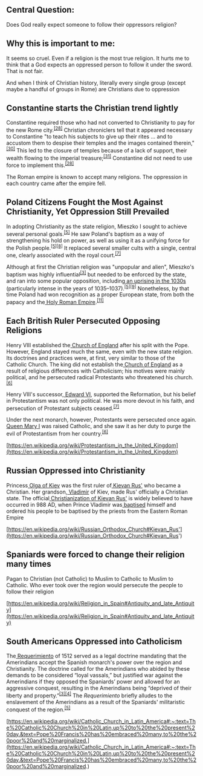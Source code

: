 ## **Central Question:**

Does God really expect someone to follow their oppressors religion?


## **Why this is important to me:**

It seems so cruel. Even if a religion is the most true religion. It hurts me to think that a God expects an oppressed person to follow it under the sword. That is not fair.

And when I think of Christian history, literally every single group (except maybe a handful of groups in Rome) are Christians due to oppression


## **Constantine starts the Christian trend lightly**

Constantine required those who had not converted to Christianity to pay for the new Rome city.<sup><a href="https://en.wikipedia.org/wiki/Constantine_the_Great_and_Christianity#cite_note-MacMullan49-28">[28]</a></sup> Christian chroniclers tell that it appeared necessary to Constantine "to teach his subjects to give up their rites ... and to accustom them to despise their temples and the images contained therein,"<sup><a href="https://en.wikipedia.org/wiki/Constantine_the_Great_and_Christianity#cite_note-30">[30]</a></sup> This led to the closure of temples because of a lack of support, their wealth flowing to the imperial treasure;<sup><a href="https://en.wikipedia.org/wiki/Constantine_the_Great_and_Christianity#cite_note-MacMullan50-31">[31]</a></sup> Constantine did not need to use force to implement this.<sup><a href="https://en.wikipedia.org/wiki/Constantine_the_Great_and_Christianity#cite_note-MacMullan49-28">[28]</a></sup>

The Roman empire is known to accept many religions. The oppression in each country came after the empire fell.


## **Poland Citizens Fought the Most Against Christianity, Yet Oppression Still Prevailed**

In adopting Christianity as the state religion, Mieszko I sought to achieve several personal goals.<sup><a href="https://en.wikipedia.org/wiki/Christianization_of_Poland#cite_note-bardach53-54-5">[5]</a></sup> He saw Poland's baptism as a way of strengthening his hold on power, as well as using it as a unifying force for the Polish people.<sup><a href="https://en.wikipedia.org/wiki/Christianization_of_Poland#cite_note-bardach53-54-5">[5][8]</a></sup> It replaced several smaller cults with a single, central one, clearly associated with the royal court.<sup><a href="https://en.wikipedia.org/wiki/Christianization_of_Poland#cite_note-K%C5%82oczowski2000-7">[7]</a></sup>

Although at first the Christian religion was "unpopular and alien", Mieszko's baptism was highly influential<sup><a href="https://en.wikipedia.org/wiki/Christianization_of_Poland#cite_note-LukowskiZawadzki2006-3">[3]</a></sup> but needed to be enforced by the state, and ran into some popular opposition, including[ an uprising in the 1030s](https://en.wikipedia.org/wiki/Pagan_reaction_in_Poland) (particularly intense in the years of 1035–1037).<sup><a href="https://en.wikipedia.org/wiki/Christianization_of_Poland#cite_note-bardach53-54-5">[5][9]</a></sup> Nonetheless, by that time Poland had won recognition as a proper European state, from both the papacy and the[ Holy Roman Empire](https://en.wikipedia.org/wiki/Holy_Roman_Empire).<sup><a href="https://en.wikipedia.org/wiki/Christianization_of_Poland#cite_note-Prazmowska2011-11">[11]</a></sup>


## **Each British Ruler Persecuted Opposing Religions**

Henry VIII established the[ Church of England](https://en.wikipedia.org/wiki/Church_of_England) after his split with the Pope. However, England stayed much the same, even with the new state religion. Its doctrines and practices were, at first, very similar to those of the Catholic Church. The king did not establish the[ Church of England](https://en.wikipedia.org/wiki/Church_of_England) as a result of religious differences with Catholicism; his motives were mainly political, and he persecuted radical Protestants who threatened his church.<sup><a href="https://en.wikipedia.org/wiki/Protestantism_in_the_United_Kingdom#cite_note-Ferm-6">[6]</a></sup>

Henry VIII's successor,[ Edward VI](https://en.wikipedia.org/wiki/Edward_VI), supported the Reformation, but his belief in Protestantism was not only political. He was more devout in his faith, and persecution of Protestant subjects ceased.<sup><a href="https://en.wikipedia.org/wiki/Protestantism_in_the_United_Kingdom#cite_note-history-7">[7]</a></sup>

Under the next monarch, however, Protestants were persecuted once again.[ Queen Mary I](https://en.wikipedia.org/wiki/Mary_I_of_England) was raised Catholic, and she saw it as her duty to purge the evil of Protestantism from her country.<sup><a href="https://en.wikipedia.org/wiki/Protestantism_in_the_United_Kingdom#cite_note-Ferm-6">[6]</a></sup>

[https://en.wikipedia.org/wiki/Protestantism_in_the_United_Kingdom](https://en.wikipedia.org/wiki/Protestantism_in_the_United_Kingdom)


## **Russian Oppressed into Christianity**

Princess[ Olga of Kiev](https://en.wikipedia.org/wiki/Olga_of_Kiev) was the first ruler of[ Kievan Rus'](https://en.wikipedia.org/wiki/Kievan_Rus%27) who became a Christian. Her grandson,[ Vladimir](https://en.wikipedia.org/wiki/Vladimir_the_Great) of Kiev, made Rus' officially a Christian state. The official[ Christianization of Kievan Rus'](https://en.wikipedia.org/wiki/Christianization_of_Kievan_Rus%27) is widely believed to have occurred in 988 AD, when Prince Vladimir was[ baptised](https://en.wikipedia.org/wiki/Baptism) himself and ordered his people to be baptised by the priests from the Eastern Roman Empire

[https://en.wikipedia.org/wiki/Russian_Orthodox_Church#Kievan_Rus'](https://en.wikipedia.org/wiki/Russian_Orthodox_Church#Kievan_Rus')


## **Spaniards were forced to change their religion many times**

Pagan to Christian (not Catholic) to Muslim to Catholic to Muslim to Catholic. Who ever took over the region would persecute the people to follow their religion

[https://en.wikipedia.org/wiki/Religion_in_Spain#Antiquity_and_late_Antiquity](https://en.wikipedia.org/wiki/Religion_in_Spain#Antiquity_and_late_Antiquity)


## **South Americans Oppressed into Catholicism**

The[ Requerimiento](https://en.wikipedia.org/wiki/Requerimiento) of 1512 served as a legal doctrine mandating that the Amerindians accept the Spanish monarch's power over the region and Christianity. The doctrine called for the Amerindians who abided by these demands to be considered “loyal vassals,” but justified war against the Amerindians if they opposed the Spaniards’ power and allowed for an aggressive conquest, resulting in the Amerindians being “deprived of their liberty and property.”<sup><a href="https://en.wikipedia.org/wiki/Catholic_Church_in_Latin_America#cite_note-3">[3][4]</a></sup> The _Requerimiento_ briefly alludes to the enslavement of the Amerindians as a result of the Spaniards' militaristic conquest of the region.<sup><a href="https://en.wikipedia.org/wiki/Catholic_Church_in_Latin_America#cite_note-5">[5]</a></sup>

[https://en.wikipedia.org/wiki/Catholic_Church_in_Latin_America#:~:text=The%20Catholic%20Church%20in%20Latin,up%20to%20the%20present%20day.&text=Pope%20Francis%20has%20embraced%20many,to%20the%20poor%20and%20marginalized.](https://en.wikipedia.org/wiki/Catholic_Church_in_Latin_America#:~:text=The%20Catholic%20Church%20in%20Latin,up%20to%20the%20present%20day.&text=Pope%20Francis%20has%20embraced%20many,to%20the%20poor%20and%20marginalized.)

